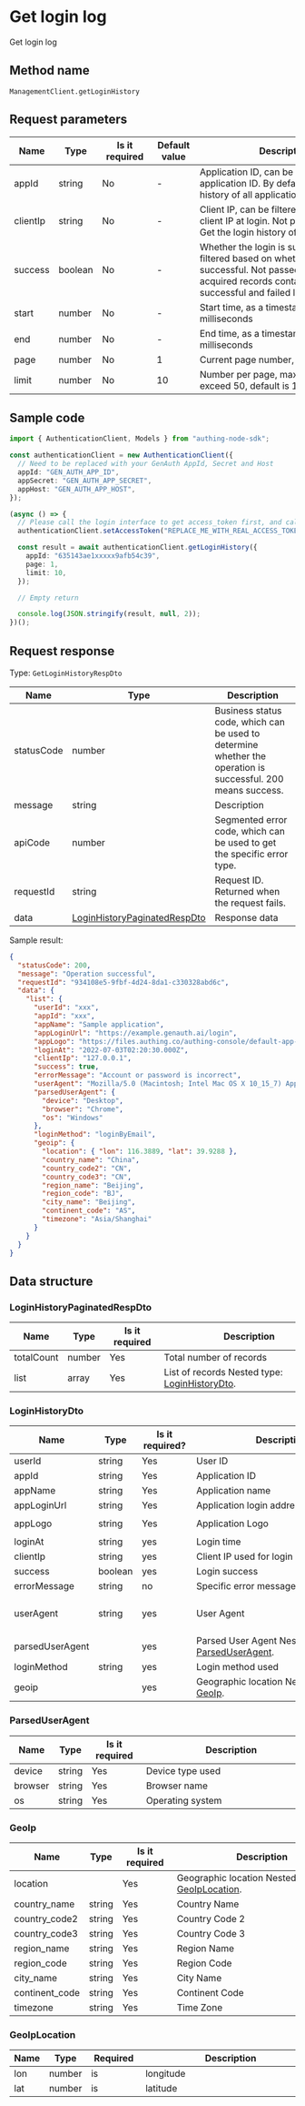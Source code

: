 # Get login log

<!--
Warning ⚠️:
Do not modify this document directly,
https://github.com/Authing/authing-docs-factory
Use this project to generate
-->

<LastUpdated />

Get login log

## Method name

`ManagementClient.getLoginHistory`

## Request parameters

| Name     | Type    | <div style="width:80px">Is it required</div> | <div style="width:60px">Default value</div> | <div style="width:300px">Description</div>                                                                                                                                               | <div style="width:200px">Sample value</div> |
| -------- | ------- | -------------------------------------------- | ------------------------------------------- | ---------------------------------------------------------------------------------------------------------------------------------------------------------------------------------------- | ------------------------------------------- |
| appId    | string  | No                                           | -                                           | Application ID, can be filtered by application ID. By default, the login history of all applications is not passed.                                                                      | `5f6265c67fxxxxae64ec516e`                  |
| clientIp | string  | No                                           | -                                           | Client IP, can be filtered based on the client IP at login. Not passed by default. Get the login history of all login IPs.                                                               | `127.0.0.1`                                 |
| success  | boolean | No                                           | -                                           | Whether the login is successful, can be filtered based on whether the login is successful. Not passed by default. The acquired records contain both successful and failed login history. | `true`                                      |
| start    | number  | No                                           | -                                           | Start time, as a timestamp in milliseconds                                                                                                                                               | `1660828100000`                             |
| end      | number  | No                                           | -                                           | End time, as a timestamp in milliseconds                                                                                                                                                 | `1660828100000`                             |
| page     | number  | No                                           | 1                                           | Current page number, starting from 1                                                                                                                                                     | `1`                                         |
| limit    | number  | No                                           | 10                                          | Number per page, maximum cannot exceed 50, default is 10                                                                                                                                 | `10`                                        |

## Sample code

```ts
import { AuthenticationClient, Models } from "authing-node-sdk";

const authenticationClient = new AuthenticationClient({
  // Need to be replaced with your GenAuth AppId, Secret and Host
  appId: "GEN_AUTH_APP_ID",
  appSecret: "GEN_AUTH_APP_SECRET",
  appHost: "GEN_AUTH_APP_HOST",
});

(async () => {
  // Please call the login interface to get access_token first, and call the setAccessToken method to set access_token
  authenticationClient.setAccessToken("REPLACE_ME_WITH_REAL_ACCESS_TOKEN");

  const result = await authenticationClient.getLoginHistory({
    appId: "635143ae1xxxxx9afb54c39",
    page: 1,
    limit: 10,
  });

  // Empty return

  console.log(JSON.stringify(result, null, 2));
})();
```

## Request response

Type: `GetLoginHistoryRespDto`

| Name       | Type                                                                     | Description                                                                                                  |
| ---------- | ------------------------------------------------------------------------ | ------------------------------------------------------------------------------------------------------------ |
| statusCode | number                                                                   | Business status code, which can be used to determine whether the operation is successful. 200 means success. |
| message    | string                                                                   | Description                                                                                                  |
| apiCode    | number                                                                   | Segmented error code, which can be used to get the specific error type.                                      |
| requestId  | string                                                                   | Request ID. Returned when the request fails.                                                                 |
| data       | <a href="#LoginHistoryPaginatedRespDto">LoginHistoryPaginatedRespDto</a> | Response data                                                                                                |

Sample result:

```json
{
  "statusCode": 200,
  "message": "Operation successful",
  "requestId": "934108e5-9fbf-4d24-8da1-c330328abd6c",
  "data": {
    "list": {
      "userId": "xxx",
      "appId": "xxx",
      "appName": "Sample application",
      "appLoginUrl": "https://example.genauth.ai/login",
      "appLogo": "https://files.authing.co/authing-console/default-app-logo.png",
      "loginAt": "2022-07-03T02:20:30.000Z",
      "clientIp": "127.0.0.1",
      "success": true,
      "errorMessage": "Account or password is incorrect",
      "userAgent": "Mozilla/5.0 (Macintosh; Intel Mac OS X 10_15_7) AppleWebKit/537.36 (KHTML, like Gecko) Chrome/104.0.0.0 Safari/537.36",
      "parsedUserAgent": {
        "device": "Desktop",
        "browser": "Chrome",
        "os": "Windows"
      },
      "loginMethod": "loginByEmail",
      "geoip": {
        "location": { "lon": 116.3889, "lat": 39.9288 },
        "country_name": "China",
        "country_code2": "CN",
        "country_code3": "CN",
        "region_name": "Beijing",
        "region_code": "BJ",
        "city_name": "Beijing",
        "continent_code": "AS",
        "timezone": "Asia/Shanghai"
      }
    }
  }
}
```

## Data structure

### <a id="LoginHistoryPaginatedRespDto"></a> LoginHistoryPaginatedRespDto

| Name       | Type   | <div style="width:80px">Is it required</div> | <div style="width:300px">Description</div>                                   | <div style="width:200px">Sample value</div> |
| ---------- | ------ | -------------------------------------------- | ---------------------------------------------------------------------------- | ------------------------------------------- |
| totalCount | number | Yes                                          | Total number of records                                                      |                                             |
| list       | array  | Yes                                          | List of records Nested type: <a href="#LoginHistoryDto">LoginHistoryDto</a>. |                                             |

### <a id="LoginHistoryDto"></a> LoginHistoryDto

| Name            | Type    | <div style="width:80px">Is it required?</div> | <div style="width:300px">Description</div>                                     | <div style="width:200px">Sample value</div>                                                                             |
| --------------- | ------- | --------------------------------------------- | ------------------------------------------------------------------------------ | ----------------------------------------------------------------------------------------------------------------------- |
| userId          | string  | Yes                                           | User ID                                                                        | `xxx`                                                                                                                   |
| appId           | string  | Yes                                           | Application ID                                                                 | `xxx`                                                                                                                   |
| appName         | string  | Yes                                           | Application name                                                               | `Sample application`                                                                                                    |
| appLoginUrl     | string  | Yes                                           | Application login address                                                      | `https://example.genauth.ai/login`                                                                                      |
| appLogo         | string  | Yes                                           | Application Logo                                                               | `https://files.authing.co/authing-console/default-app-logo.png`                                                         |
| loginAt         | string  | yes                                           | Login time                                                                     | `2022-07-03T02:20:30.000Z`                                                                                              |
| clientIp        | string  | yes                                           | Client IP used for login                                                       | `127.0.0.1`                                                                                                             |
| success         | boolean | yes                                           | Login success                                                                  | `true`                                                                                                                  |
| errorMessage    | string  | no                                            | Specific error message when login fails                                        | `Incorrect account or password`                                                                                         |
| userAgent       | string  | yes                                           | User Agent                                                                     | `Mozilla/5.0 (Macintosh; Intel Mac OS X 10_15_7) AppleWebKit/537.36 (KHTML, like Gecko) Chrome/104.0.0.0 Safari/537.36` |
| parsedUserAgent |         | yes                                           | Parsed User Agent Nested type: <a href="#ParsedUserAgent">ParsedUserAgent</a>. |                                                                                                                         |
| loginMethod     | string  | yes                                           | Login method used                                                              | `loginByEmail`                                                                                                          |
| geoip           |         | yes                                           | Geographic location Nested type: <a href="#GeoIp">GeoIp</a>.                   |                                                                                                                         |

### <a id="ParsedUserAgent"></a> ParsedUserAgent

| Name    | Type   | <div style="width:80px">Is it required</div> | <div style="width:300px">Description</div> | <div style="width:300px">Description</div>h:200px">Sample value</div> |
| ------- | ------ | -------------------------------------------- | ------------------------------------------ | --------------------------------------------------------------------- |
| device  | string | Yes                                          | Device type used                           | `Desktop`                                                             |
| browser | string | Yes                                          | Browser name                               | `Chrome`                                                              |
| os      | string | Yes                                          | Operating system                           | `Windows`                                                             |

### <a id="GeoIp"></a> GeoIp

| Name           | Type   | <div style="width:80px">Is it required</div> | <div style="width:300px">Description</div>                                   | <div style="width:200px">Sample value</div> |
| -------------- | ------ | -------------------------------------------- | ---------------------------------------------------------------------------- | ------------------------------------------- |
| location       |        | Yes                                          | Geographic location Nested type: <a href="#GeoIpLocation">GeoIpLocation</a>. |                                             |
| country_name   | string | Yes                                          | Country Name                                                                 | `China`                                     |
| country_code2  | string | Yes                                          | Country Code 2                                                               | `CN`                                        |
| country_code3  | string | Yes                                          | Country Code 3                                                               | `CN`                                        |
| region_name    | string | Yes                                          | Region Name                                                                  | `Beijing`                                   |
| region_code    | string | Yes                                          | Region Code                                                                  | `BJ`                                        |
| city_name      | string | Yes                                          | City Name                                                                    | `Beijing`                                   |
| continent_code | string | Yes                                          | Continent Code                                                               | `AS`                                        |
| timezone       | string | Yes                                          | Time Zone                                                                    | `Asia/Shanghai`                             |

### <a id="GeoIpLocation"></a> GeoIpLocation

| Name | Type   | <div style="width:80px">Required</div> | <div style="width:300px">Description</div> | <div style="width:200px">Sample Value</div> |
| ---- | ------ | -------------------------------------- | ------------------------------------------ | ------------------------------------------- |
| lon  | number | is                                     | longitude                                  | `116.3889`                                  |
| lat  | number | is                                     | latitude                                   | `39.9288`                                   |
